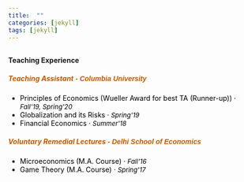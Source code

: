 ```yaml
---
title:  ""
categories: [jekyll]
tags: [jekyll]
---
```


<h4 style="margin-top:30px;" id="working-papers"><strong>Teaching Experience</strong></h4>
<p>
<!---
<br />(<a href="" target="_blank">Course evaluations</a>)</p>
-->
<h5 id="masters"><strong style="color:#C35900">Teaching Assistant</strong><font face="Arial" color="#C35900"> - Columbia University</font></h5>

<ul>
 <li><font  color="#000000">Principles of Economics (Wueller Award for best TA (Runner-up)) &middot; <em><font size="-1">Fall'19, Spring'20</font></em></font> 
  <!----- (<a href="https://github.com/Gupta-Sakshi/principles_student_eval.pdf" style="color:#2980b9;" target="_blank">Evaluation</a>) 
-->
</li>
  <li><font  color="#000000">Globalization and its Risks &middot; <em><font size="-1">Spring'19</font></em></font>
   <!-- (<a href="https://github.com/Gupta-Sakshi/global_student_eval.pdf" style="color:#2980b9;" target="_blank">Evaluation</a>)
-->
</li>
  <li><font  color="#000000">Financial Economics &middot;  <em><font size="-1">Summer'18 </font></em></font> </li>
</ul>

<h5 id="dse"><strong style="color:#C35900"> Voluntary Remedial Lectures</strong><font face="Arial" color="#C35900"> - Delhi School of Economics </font></h5>

<ul>
  <li><font  color="#000000">Microeconomics (M.A. Course)  &middot; <em><font size="-1">Fall'16</font></em></font></li>
  <li><font  color="#000000">Game Theory (M.A. Course)  &middot; <em><font size="-1">Spring'17</font></em></font></li>
</ul>
